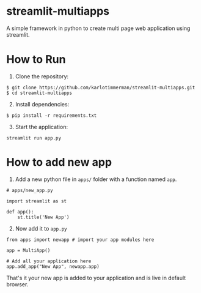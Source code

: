 # streamlit-multiapps
A simple framework in python to create multi page web application using streamlit.

# How to Run

1. Clone the repository:
```
$ git clone https://github.com/karlotimmerman/streamlit-multiapps.git
$ cd streamlit-multiapps
```

2. Install dependencies:
```
$ pip install -r requirements.txt
```

3. Start the application:
```
streamlit run app.py
```

# How to add new app

1. Add a new python file in `apps/`  folder with a function named `app`.

```
# apps/new_app.py

import streamlit as st

def app():
    st.title('New App')
```

2. Now add it to `app.py`

```
from apps import newapp # import your app modules here

app = MultiApp()

# Add all your application here
app.add_app("New App", newapp.app)
```

That's it your new app is added to your application and is live in default browser.
